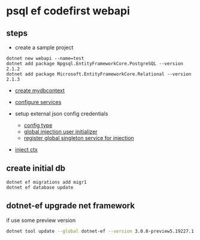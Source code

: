 # psql ef codefirst webapi

## steps

- create a sample project

```
dotnet new webapi --name=test
dotnet add package Npgsql.EntityFrameworkCore.PostgreSQL --version 2.1.2
dotnet add package Microsoft.EntityFrameworkCore.Relational --version 2.1.3
```

- [create mydbcontext](https://github.com/devel0/worked-hours-tracker/blob/1b709297dc2b490771bde12f778504184563887a/WorkedHoursTrackerWebapi/MyDbContext.cs)

- [configure services](https://github.com/devel0/worked-hours-tracker/blob/1b709297dc2b490771bde12f778504184563887a/WorkedHoursTrackerWebapi/Startup.cs#L37-L42)

- setup external json config credentials
  - [config type](https://github.com/devel0/worked-hours-tracker/blob/1b709297dc2b490771bde12f778504184563887a/WorkedHoursTrackerWebapi/Types/Config.cs)
  - [global injection user initializer](https://github.com/devel0/worked-hours-tracker/blob/1b709297dc2b490771bde12f778504184563887a/WorkedHoursTrackerWebapi/Global.cs#L63-L73)
  - [register global singleton service for injection](https://github.com/devel0/worked-hours-tracker/blob/1b709297dc2b490771bde12f778504184563887a/WorkedHoursTrackerWebapi/Startup.cs#L35)
  
- [inject ctx](https://github.com/devel0/worked-hours-tracker/blob/1b709297dc2b490771bde12f778504184563887a/WorkedHoursTrackerWebapi/Controllers/ApiController.cs#L26)

## create initial db

```
dotnet ef migrations add migr1
dotnet ef database update
```

## dotnet-ef upgrade net framework

if use some preview version

```sh
dotnet tool update --global dotnet-ef --version 3.0.0-preview5.19227.1
```
